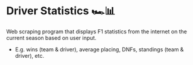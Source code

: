 # Driver Statistics 🏎️📊

Web scraping program that displays F1 statistics from the internet on the current season based on user input.

- E.g. wins (team & driver), average placing, DNFs, standings (team & driver), etc.

